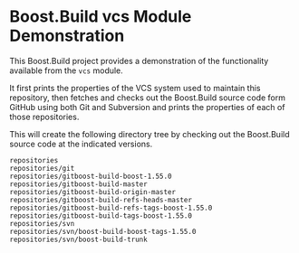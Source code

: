 <!-- Copyright 2019 Thomas Brown -->
<!-- Distributed under the Boost Software License, Version 1.0. (See -->
<!-- accompanying file LICENSE_1_0.txt or copy at -->
<!-- http://www.boost.org/LICENSE_1_0.txt) -->

# Boost.Build vcs Module Demonstration

This Boost.Build project provides a demonstration of the functionality
available from the `vcs` module.

It first prints the properties of the VCS system used to maintain this
repository, then fetches and checks out the Boost.Build source code
form GitHub using both Git and Subversion and prints the properties of
each of those repositories.

This will create the following directory tree by checking out the
Boost.Build source code at the indicated versions.

```
repositories
repositories/git
repositories/gitboost-build-boost-1.55.0
repositories/gitboost-build-master
repositories/gitboost-build-origin-master
repositories/gitboost-build-refs-heads-master
repositories/gitboost-build-refs-tags-boost-1.55.0
repositories/gitboost-build-tags-boost-1.55.0
repositories/svn
repositories/svn/boost-build-boost-tags-1.55.0
repositories/svn/boost-build-trunk
```
